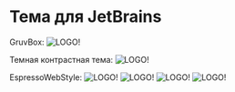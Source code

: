 Тема для JetBrains
========================

GruvBox:
![LOGO!](https://raw.githubusercontent.com/Rasarts/jetbrains-webstorm-theme/GruvBox/preview/html.png)

Темная контрастная тема:
![LOGO!](https://raw.github.com/rasarts/jetbrains-webstorm-theme/master/screen.png)

EspressoWebStyle:
![LOGO!](https://raw.githubusercontent.com/Rasarts/jetbrains-webstorm-theme/master/EspressoWebStyle/new.png)
![LOGO!](https://raw.githubusercontent.com/Rasarts/jetbrains-webstorm-theme/master/EspressoWebStyle/css.png)
![LOGO!](https://raw.githubusercontent.com/Rasarts/jetbrains-webstorm-theme/master/EspressoWebStyle/html.png)
![LOGO!](https://raw.githubusercontent.com/Rasarts/jetbrains-webstorm-theme/master/EspressoWebStyle/dart.png)
